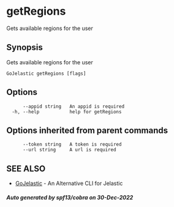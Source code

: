 #  getRegions

Gets available regions for the user

## Synopsis

Gets available regions for the user

```
GoJelastic getRegions [flags]
```

## Options

```
      --appid string   An appid is required
  -h, --help           help for getRegions
```

## Options inherited from parent commands

```
      --token string   A token is required
      --url string     A url is required
```

## SEE ALSO

* [GoJelastic](GoJelastic.md)	 - An Alternative CLI for Jelastic

##### Auto generated by spf13/cobra on 30-Dec-2022
